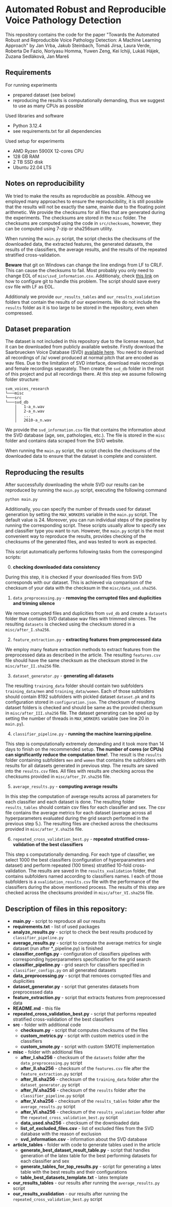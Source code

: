 # Automated Robust and Reproducible Voice Pathology Detection
This repository contains the code for the paper "Towards the Automated Robust and Reproducible Voice
Pathology Detection: A Machine Learning Approach" by Jan Vrba, Jakub Steinbach, Tomáš Jirsa, Laura Verde, Roberta De Fazio, Noriyasu Homma, Yuwen Zeng, Kei Ichiji, Lukáš Hájek, Zuzana Sedláková, Jan Mareš

## Requirements
For running experiments
- prepared dataset (see below)
- reproducing the results is computationally demanding, thus we suggest to use as many CPUs as possible

Used libraries and software
- Python 3.12.4
- see requirements.txt for all dependencies

Used setup for experiments
- AMD Ryzen 5900X 12-cores CPU
- 128 GB RAM
- 2 TB SSD disk
- Ubuntu 22.04 LTS

## Notes on reproducibility

We tried to make the results as reproducible as possible. Althoug we employed many approaches to ensure the reproducibility, it is still possible that the results will not be exactly the same, mainle due to the floating point arithmetic. We provide the checksums for all files that are generated during the experiments. The checksums are stored in the `misc` folder. The checksums are computed using the code in `src/checksums`, however, they can be computed using 7-zip or sha256sum utility.

When running the `main.py` script, the script checks the checksums of the downloaded data, the extracted features, the generated datasets, the results of the classifiers, the average results, and the results of the repeated stratified cross-validation.

**Beware** that git on Windows can change the line endings from LF to CRLF. This can cause the checksums to fail. Most probably you only need to change EOL of `misc\svd_information.csv`. Additionaly, check [this link](https://docs.github.com/en/get-started/getting-started-with-git/configuring-git-to-handle-line-endings) on how to configure git to handle this problem. The script should save every csv file with LF as EOL.

Additionaly we provide `our_results_tables` and `our_results_xvalidation` folders that contain the results of our experiments. We do not include the `results` folder as it is too large to be stored in the repository, even when compressed.


## Dataset preparation
The dataset is not included in this repository due to the license reason, but it can be downloaded from publicly
available website. Firstly download the Saarbruecken Voice Database (SVD)
[available here](https://stimmdb.coli.uni-saarland.de/help_en.php4). You need to download all recordings of /a/ vowel
produced at normal pitch that are encoded as wav files. Due to the limitation of SVD interface, download male recordings
and female recordings separately. Then create the `svd_db` folder in the root of this project and put all recordings
there.
At this step we assume following folder structure:
```
svm_voices_research
└───misc
└───src
└───svd_db
    │   1-a_n.wav
    │   2-a_n.wav
    │   ...
    │   2610-a_n.wav
```

We provide the `svd_information.csv` file that contains the information about the SVD database (age, sex, pathologies, etc.). The file is stored in the `misc` folder and contains data scraped from the SVD website.

When running the `main.py` script, the script checks the checksums of the downloaded data to ensure that the dataset is complete and consistent.

## Reproducing the results

After successfully downloading the whole SVD our results can be reproduced by running the `main.py` script, executing
the following command

```python main.py ```

Additionally, you can specify the number of threads used for dataset generation by setting the `MAX_WORKERS` variable in the `main.py` script. The default value is 24. Moreover, you can run individual steps of the pipeline by running the corresponding script. These scripts usually allow to specify sex and classifier type you want to run. However, the `main.py` script is the most convenient way to reproduce the results, provides checking of the checksums of the generated files, and was tested to work as expected.

This script automatically performs following tasks from the correspongind scripts:

0. **checking downloaded data consistency**

During this step, it is checked if your downloaded files from SVD corresponds with our dataset.
This is achieved via comparison of the  checksum of your data with the checksum in the `misc/data_usd.sha256`.

1. `data_preprocessing.py` - **removing the corrupted files and duplicities and triming silence**

We remove corrupted files and duplicities from `svd_db` and create a `datasets` folder that contains SVD database wav files with trimmed silences. The resulting `datasets` is checked using the checksum stored in a `misc/after_I.sha256`.

2. `feature_extraction.py` - **extracting features from preprocessed data**

We employ many feature extraction methods to extract features from the preprocessed data as described in the article.
The resulting `features.csv` file should have the same checksum as the checksum stored in the `misc/after_II.sha256` file.

3. `dataset_generator.py` - **generating all datasets**

The resulting `training_data` folder should contain two subfolders `training_data/men` and `training_data/women`. Each of those subfolders should contain 8192 subfolders with pickled dataset `dataset.pk` and its
configuration stored in `configuration.json`. The checksum of resulting dataset folders is checked and should be same as the provided checksum in `misc/after_III.sha256` file. The dataset generating can be sped up by setting the number of threads in `MAX_WORKERS` variable (see line 20 in `main.py`).

4. `classifier_pipeline.py` - **running the machine learning pipeline**.

This step is computationally extremely demanding and it took more than 14 days to finish on the recommended setup. **The number of cores (or CPUs) can
significantly reduce the computation time!**. The result is the `results` folder containing subfolders `men` and `women` that contains the subfolders with results for all datasets generated in previous step. The results are saved into the `results.csv` files. All files with results are checking across the checksums provided in `misc/after_IV.sha256` file.

5. `average_results.py` - **computing average results**

In this step the computation of average results across all parameters for each classifier and each dataset is done.
The resulting folder `results_tables` should contain csv files for each classifier and sex. The csv file contains
the average metrics for each dataset (average across all hyperparameters evaluated during the grid search performed
in the previous step 5.). The resulting files are checked across the checksums provided in `misc/after_V.sha256` file.

6. `repeated_cross_validation_best.py` - **repeated stratified cross-validation of the best classifiers**

This step s computationally demanding. For each type of classifier, we select 1000 the best classifiers
(configuration of hyperparameters and dataset) and perform repeated (100 times) stratified 10-fold cross-validation.
The results are saved in the `results_xvalidation` folder, that contains subfolders named according to classifiers names.
I each of those subfolders is a `xvalidation_results.csv` file with the performance of the classifiers during the
above mentioned process. The results of this step are checked across the checksums provided
in `misc/after_VI.sha256` file.


## Description of files in this repository:

- **main.py** - script to reproduce all our results
- **requirements.txt** - list of used packages
- **analyze_results.py** - script to check the best results produced by `classifier_pipeline.py`
- **average_results.py** - script to compute the average metrics for single dataset (run after *_pipeline.py) is finished
- **classifier_configs.py** - configuration of classifiers pipelines with corresponding hyperparameters specification
for the grid search
- **classifier_pipeline.py** - grid search for classifiers specified in `classifier_configs.py` on all generated
datasets
- **data_preprocessing.py** - script that removes corrupted files and duplicities
- **dataset_generator.py** - script that generates datasets from preprocessed data
- **feature_extraction.py** - script that extracts features from preprocessed data
- **README.md** - this file
- **repeated_cross_validation_best.py** - script that performs repeated stratified cross-validation of the best classifiers
- **src** - folder with additional code
    - **checksum.py** - script that computes checksums of the files
    - **custom_metrics.py** - script with custom metrics used in the classifiers
    - **custom_smote.py** - script with custom SMOTE implementation
- **misc** - folder with additional files
    - **after_I.sha256** - checksum of the `datasets` folder after the `data_preprocessing.py` script
    - **after_II.sha256** - checksum of the `features.csv` file after the `feature_extraction.py` script
    - **after_III.sha256** - checksum of the `training_data` folder after the `dataset_generator.py` script
    - **after_IV.sha256** - checksum of the `results` folder after the `classifier_pipeline.py` script
    - **after_V.sha256** - checksum of the `results_tables` folder after the `average_results.py` script
    - **after_VI.sha256** - checksum of the `results_xvalidation` folder after the `repeated_cross_validation_best.py` script
    - **data_used.sha256** - checksum of the downloaded data
    - **list_of_excluded_files.csv** - list of excluded files from the SVD database with the reason of exclusion
    - **svd_information.csv** - information about the SVD database
- **article_tables** - folder with code to generate tables used in the article
    - **generate_best_dataset_result_table.py** - script that handles generation of the latex table for the best performing datasets for each classifier and sex
    - **generate_tables_for_top_results.py** - script for generating a latex table with the best results and their configurations
    - **table_best_datasets_template.txt** - latex template
- **our_results_tables** - our results after running the `average_results.py` script
- **our_results_xvalidation** - our results after running the `repeated_cross_validation_best.py` script
